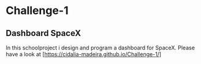 # Challenge-1
 
## Dashboard SpaceX

In this schoolproject i design and program a dashboard for SpaceX. 
Please have a look at [https://cidalia-madeira.github.io/Challenge-1/]